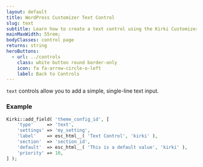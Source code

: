 ```yaml
---
layout: default
title: WordPress Customizer Text Control
slug: text
subtitle: Learn how to create a text control using the Kirki Customizer Framework.
mainMaxWidth: 55rem;
bodyClasses: control page
returns: string
heroButtons:
  - url: ../controls
    class: white button round border-only
    icon: fa fa-arrow-circle-o-left
    label: Back to Controls
---
```


`text` controls allow you to add a simple, single-line text input.

### Example

```php
Kirki::add_field( 'theme_config_id', [
	'type'     => 'text',
	'settings' => 'my_setting',
	'label'    => esc_html__( 'Text Control', 'kirki' ),
	'section'  => 'section_id',
	'default'  => esc_html__( 'This is a default value', 'kirki' ),
	'priority' => 10,
] );
```
